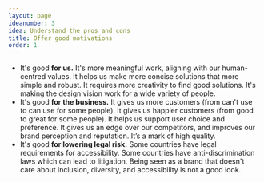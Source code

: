 ```yaml
---
layout: page
ideanumber: 3
idea: Understand the pros and cons
title: Offer good motivations
order: 1
---
```


- It's good **for us.** It's more meaningful work, aligning with our human-centred values. It helps us make more concise solutions that more simple and robust. It requires more creativity to find good solutions. It's making the design vision work for a wide variety of people.
- It's good **for the business.** It gives us more customers (from can't use to can use for some people). It gives us happier customers (from good to great for some people). It helps us support user choice and preference. It gives us an edge over our competitors, and improves our brand perception and reputation. It’s a mark of high quality.
- It's good **for lowering legal risk.** Some countries have legal requirements for accessibility. Some countries have anti-discrimination laws which can lead to litigation. Being seen as a brand that doesn't care about inclusion, diversity, and accessibility is not a good look.